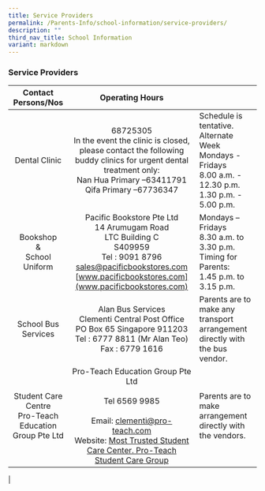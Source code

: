 ```yaml
---
title: Service Providers
permalink: /Parents-Info/school-information/service-providers/
description: ""
third_nav_title: School Information
variant: markdown
---
```

### Service Providers

| Contact Persons/Nos | Operating Hours |  |
|:---:|:---:|---|
| Dental Clinic | 68725305<br>In the event the clinic is closed, please contact the following buddy clinics for urgent dental treatment only:<br>Nan Hua Primary –63411791<br>Qifa Primary –67736347<br> | Schedule is tentative.<br>Alternate Week<br> Mondays - Fridays<br>8.00 a.m. - 12.30 p.m.<br>1.30 p.m. - 5.00 p.m. |
| Bookshop<br>&amp;<br>School Uniform | Pacific Bookstore Pte Ltd<br>14 Arumugam Road<br>LTC Building C<br>S409959<br>Tel : 9091 8796<br>[sales@pacificbookstores.com](sales@pacificbookstores.com)<br>[www.pacificbookstores.com](www.pacificbookstores.com) | Mondays – Fridays<br>8.30 a.m. to 3.30 p.m.   <br> Timing for Parents:<br> 1.45 p.m. to 3.15 p.m. |
| School Bus Services | Alan Bus Services<br>Clementi Central Post Office<br>PO Box 65 Singapore 911203<br>Tel : 6777 8811 (Mr Alan Teo)<br>Fax : 6779 1616 | Parents are to make any transport arrangement directly with the bus vendor. |
| Student Care Centre<br>Pro-Teach Education Group Pte Ltd |  Pro-Teach Education Group Pte Ltd<br><br>Tel 6569 9985<br><br>Email: [clementi@pro-teach.com](clementi@pro-teach.com)<br>Website: [Most Trusted Student Care Center. Pro-Teach Student Care Group](https://pro-teach.com/register.php) |  Parents are to make arrangement directly with the vendors. |
|